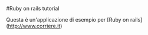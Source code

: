 #Ruby on rails tutorial

Questa è un'applicazione di esempio per [Ruby on rails] (http://www.corriere.it)
